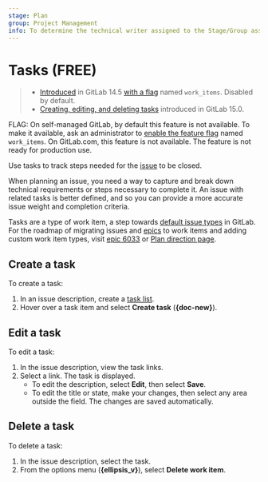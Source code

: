 ```yaml
---
stage: Plan
group: Project Management
info: To determine the technical writer assigned to the Stage/Group associated with this page, see https://about.gitlab.com/handbook/engineering/ux/technical-writing/#assignments
---
```


# Tasks **(FREE)**

> - [Introduced](https://gitlab.com/gitlab-org/gitlab/-/issues/334812) in GitLab 14.5 [with a flag](../administration/feature_flags.md) named `work_items`. Disabled by default.
> - [Creating, editing, and deleting tasks](https://gitlab.com/groups/gitlab-org/-/epics/7169) introduced in GitLab 15.0.

FLAG:
On self-managed GitLab, by default this feature is not available. To make it available,
ask an administrator to [enable the feature flag](../administration/feature_flags.md) named `work_items`.
On GitLab.com, this feature is not available.
The feature is not ready for production use.

Use tasks to track steps needed for the [issue](project/issues/index.md) to be closed.

When planning an issue, you need a way to capture and break down technical
requirements or steps necessary to complete it. An issue with related tasks is better defined,
and so you can provide a more accurate issue weight and completion criteria.

Tasks are a type of work item, a step towards [default issue types](https://gitlab.com/gitlab-org/gitlab/-/issues/323404)
in GitLab.
For the roadmap of migrating issues and [epics](group/epics/index.md)
to work items and adding custom work item types, visit
[epic 6033](https://gitlab.com/groups/gitlab-org/-/epics/6033) or
[Plan direction page](https://about.gitlab.com/direction/plan/).

## Create a task

To create a task:

1. In an issue description, create a [task list](markdown.md#task-lists).
1. Hover over a task item and select **Create task** (**{doc-new}**).

## Edit a task

To edit a task:

1. In the issue description, view the task links.
1. Select a link. The task is displayed.
   - To edit the description, select **Edit**, then select **Save**.
   - To edit the title or state, make your changes, then select any area outside the field. The changes are saved automatically.

## Delete a task

To delete a task:

1. In the issue description, select the task.
1. From the options menu (**{ellipsis_v}**), select **Delete work item**.
